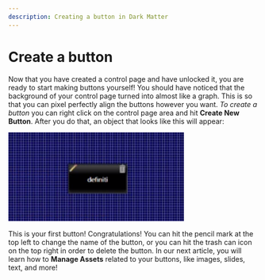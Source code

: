 ```yaml
---
description: Creating a button in Dark Matter
---
```


# Create a button

Now that you have created a control page and have unlocked it, you are ready to start making buttons yourself! You should have noticed that the background of your control page turned into almost like a graph. This is so that you can pixel perfectly align the buttons however you want. _To create a button_ you can right click on the control page area and hit **Create New Button**. After you do that, an object that looks like this will appear:

![Your very first button](../.gitbook/assets/image%20%282%29.png)

This is your first button! Congratulations! You can hit the pencil mark at the top left to change the name of the button, or you can hit the trash can icon on the top right in order to delete the button. In our next article, you will learn how to **Manage Assets** related to your buttons, like images, slides, text, and more!

